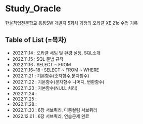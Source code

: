 # Study_Oracle

한울직업전문학교 응용SW 개발자 5회차 과정의 오라클 XE 21c 수업 기록

## Table of List (=목차)

- 2022.11.14 : 오라클 세팅 및 환경 설정, SQL소개
- 2022.11.15 : SQL 문법 규칙
- 2022.11.16 : SELECT ~ FROM
- 2022.11.16~18 : SELECT ~ FROM ~ WHERE
- 2022.11.21 : 기본함수(숫자함수,문자함수)
- 2022.11.22 : 기본함수(문자함수 나머지, 변환함수)
- 2022.11.23 : 기본함수(NULL 처리)
- 2022.11.24 :
- 2022.11.25 :
- 2022.11.28 :
- 2022.11.30 : 6장 서브쿼리, 다중컬럼 서브쿼리
- 2022.12.01 : 6장 서브쿼리, 연습문제 완료
